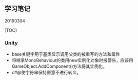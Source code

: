 ## 学习笔记

20190304

[TOC]

### Unity

- base关键字用于基类显示调用父类的被重写的方法和属性
- 将继承MonoBehaviour的类用new实例化对象时报警告，应该用GameObject.AddComponent()方法将其实例化。
- c#@使字符串保持原意不进行转义。